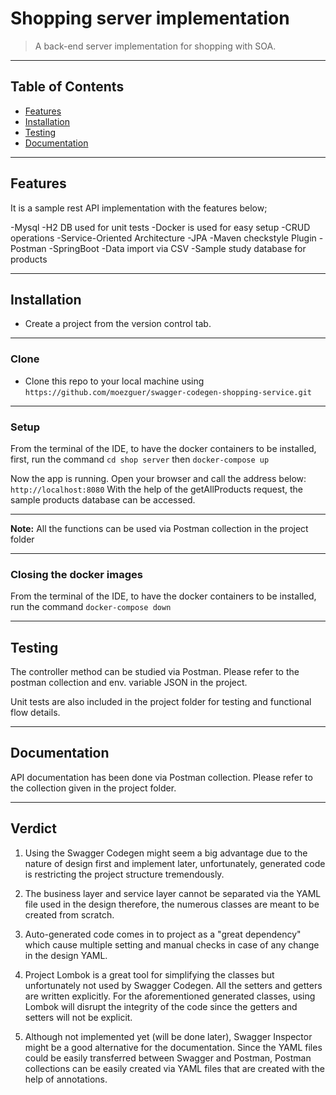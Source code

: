 
# Shopping server implementation

> A back-end server implementation for shopping with SOA.
---

## Table of Contents

- [Features](#features)
- [Installation](#installation)
- [Testing](#testing)
- [Documentation](#documentation)

---

## Features
It is a sample rest API implementation with the features below;

  -Mysql
  -H2 DB used for unit tests
  -Docker is used for easy setup
  -CRUD operations
  -Service-Oriented Architecture
  -JPA
  -Maven checkstyle Plugin
  -Postman
  -SpringBoot
  -Data import via CSV
  -Sample study database for products

---

## Installation

- Create a project from the version control tab.

---

### Clone

- Clone this repo to your local machine using `https://github.com/moezguer/swagger-codegen-shopping-service.git`

---

### Setup

From the terminal of the IDE, to have the docker containers to be installed, 
first, run the command
`cd shop server`
then
`docker-compose up`

Now the app is running. Open your browser and call the address below:
`http://localhost:8080`
With the help of the getAllProducts request, the sample products database can be accessed.

---

**Note:** All the functions can be used via Postman collection in the project folder

---

### Closing the docker images

From the terminal of the IDE, to have the docker containers to be installed, run the command
`docker-compose down`

---

## Testing
The controller method can be studied via Postman. Please refer to the postman collection and env. variable JSON in the project.

Unit tests are also included in the project folder for testing and functional flow details.

---

## Documentation
API documentation has been done via Postman collection. Please refer to the collection given in the project folder.

---

## Verdict

1) Using the Swagger Codegen might seem a big advantage due to the nature of design first and implement later, unfortunately, generated code is restricting the project structure tremendously. 

2) The business layer and service layer cannot be separated via the YAML file used in the design therefore, the numerous classes are meant to be created from scratch.

3) Auto-generated code comes in to project as a "great dependency" which cause multiple setting and manual checks in case of any change in the design YAML.

4) Project Lombok is a great tool for simplifying the classes but unfortunately not used by Swagger Codegen. All the setters and getters are written explicitly. For the aforementioned generated classes, using Lombok will disrupt the integrity of the code since the getters and setters will not be explicit.

5) Although not implemented yet (will be done later), Swagger Inspector might be a good alternative for the documentation. Since the YAML files could be easily transferred between Swagger and Postman, Postman collections can be easily created via YAML files that are created with the help of annotations.

